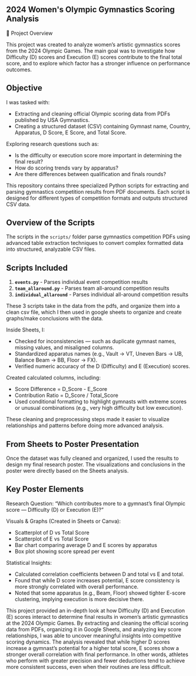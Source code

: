 ## 2024 Women's Olympic Gymnastics Scoring Analysis
📘 Project Overview

This project was created to analyze women’s artistic gymnastics scores from the 2024 Olympic Games.
The main goal was to investigate how Difficulty (D) scores and Execution (E) scores contribute to the final total score, and to explore which factor has a stronger influence on performance outcomes.

## Objective

I was tasked with:
- Extracting and cleaning official Olympic scoring data from PDFs published by USA Gymnastics.
- Creating a structured dataset (CSV) containing Gymnast name, Country, Apparatus, D Score, E Score, and Total Score.

Exploring research questions such as:
- Is the difficulty or execution score more important in determining the final result?
- How do scoring trends vary by apparatus?
- Are there differences between qualification and finals rounds?
  
This repository contains three specialized Python scripts for extracting and parsing gymnastics competition results from PDF documents. Each script is designed for different types of competition formats and outputs structured CSV data.

## Overview of the Scripts

The scripts in the `scripts/` folder parse gymnastics competition PDFs using advanced table extraction techniques to convert complex formatted data into structured, analyzable CSV files.

## Scripts Included

1. **`events.py`** - Parses individual event competition results
2. **`team_allaround.py`** - Parses team all-around competition results  
3. **`individual_allaround`** - Parses individual all-around competition results

These 3 scripts take in the data from the pdfs, and organize them into a clean csv file, which I then used in google sheets to organize and create graphs/make conclusions with the data.

Inside Sheets, I:

- Checked for inconsistencies — such as duplicate gymnast names, missing values, and misaligned columns.
- Standardized apparatus names (e.g., Vault → VT, Uneven Bars → UB, Balance Beam → BB, Floor → FX).
- Verified numeric accuracy of the D (Difficulty) and E (Execution) scores.

Created calculated columns, including:
- Score Difference = D_Score - E_Score
- Contribution Ratio = D_Score / Total_Score
- Used conditional formatting to highlight gymnasts with extreme scores or unusual combinations (e.g., very high difficulty but low execution).

These cleaning and preprocessing steps made it easier to visualize relationships and patterns before doing more advanced analysis.

## From Sheets to Poster Presentation

Once the dataset was fully cleaned and organized, I used the results to design my final research poster.
The visualizations and conclusions in the poster were directly based on the Sheets analysis.

## Key Poster Elements

Research Question:
“Which contributes more to a gymnast’s final Olympic score — Difficulty (D) or Execution (E)?”

Visuals & Graphs (Created in Sheets or Canva):
- Scatterplot of D vs Total Score
- Scatterplot of E vs Total Score
- Bar chart comparing average D and E scores by apparatus
- Box plot showing score spread per event

Statistical Insights:

- Calculated correlation coefficients between D and total vs E and total.
- Found that while D score increases potential, E score consistency is more strongly correlated with overall performance.
- Noted that some apparatus (e.g., Beam, Floor) showed tighter E-score clustering, implying execution is more decisive there.

This project provided an in-depth look at how Difficulty (D) and Execution (E) scores interact to determine final results in women’s artistic gymnastics at the 2024 Olympic Games.
By extracting and cleaning the official scoring data from PDFs, organizing it in Google Sheets, and analyzing key score relationships, I was able to uncover meaningful insights into competitive scoring dynamics.
The analysis revealed that while higher D scores increase a gymnast’s potential for a higher total score, E scores show a stronger overall correlation with final performance. In other words, athletes who perform with greater precision and fewer deductions tend to achieve more consistent success, even when their routines are less difficult.
